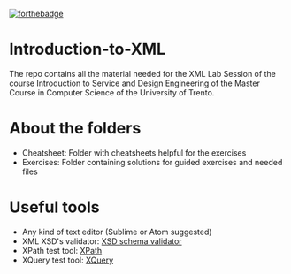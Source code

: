 [![forthebadge](https://forthebadge.com/images/badges/contains-cat-gifs.svg)](#)

# Introduction-to-XML

The repo contains all the material needed for the XML Lab Session of the course Introduction to Service and Design Engineering of the Master Course in Computer Science of the University of Trento.

# About the folders

* Cheatsheet: Folder with cheatsheets helpful for the exercises
* Exercises: Folder containing solutions for guided exercises and needed files

# Useful tools

* Any kind of text editor (Sublime or Atom suggested)
* XML XSD's validator: [XSD schema validator](www.freeformatter.com/xml-validator-xsd.html)
* XPath test tool: [XPath](www.freeformatter.com/xpath-tester.html)
* XQuery test tool: [XQuery](www.xpathtester.com/xquery)
